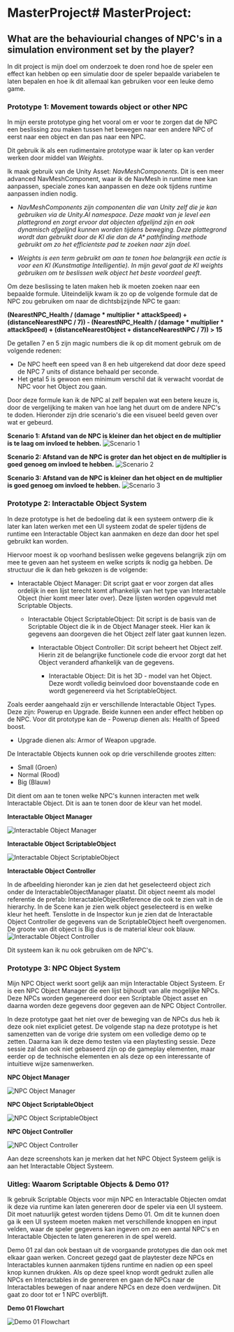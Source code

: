 # MasterProject# MasterProject: 
## What are the behaviourial changes of NPC's in a simulation environment set by the player?
In dit project is mijn doel om onderzoek te doen rond hoe de speler een effect kan hebben op een simulatie door de speler bepaalde variabelen te laten bepalen en hoe ik dit allemaal kan gebruiken voor een leuke demo game.

### Prototype 1: Movement towards object or other NPC
In mijn eerste prototype ging het vooral om er voor te zorgen dat de NPC een beslissing zou maken tussen het bewegen naar een andere NPC of eerst naar een object en dan pas naar een NPC.

Dit gebruik ik als een rudimentaire prototype waar ik later op kan verder werken door middel van *Weights*. 

Ik maak gebruik van de Unity Asset: *NavMeshComponents*. Dit is een meer advanced NavMeshComponent, waar ik de NavMesh in runtime mee kan aanpassen, speciale zones kan aanpassen
en deze ook tijdens runtime aanpassen indien nodig.

* *NavMeshComponents zijn componenten die van Unity zelf die je kan gebruiken via de Unity.AI namespace. Deze maakt van je level een plattegrond en zorgt ervoor dat objecten afgelijnd zijn en ook dynamisch afgelijnd kunnen worden tijdens beweging. Deze plattegrond wordt dan gebruikt door de KI die dan de A\* pathfinding methode gebruikt om zo het efficientste pad te zoeken naar zijn doel.*

* *Weights is een term gebruikt om aan te tonen hoe belangrijk een actie is voor een KI (Kunstmatige Intelligentie). In mijn geval gaat de KI weights gebruiken om te beslissen welk object het beste voordeel geeft*.

Om deze beslissing te laten maken heb ik moeten zoeken naar een bepaalde formule. Uiteindelijk kwam ik zo op de volgende formule dat de NPC zou gebruiken om naar de dichtsbijzijnde NPC te gaan:

**(NearestNPC_Health / (damage * multiplier * attackSpeed) + (distanceNearestNPC / 7)) - (NearestNPC_Health / (damage * multiplier * attackSpeed) + (distanceNearestObject + distanceNearestNPC / 7)) > 15**

De getallen 7 en 5 zijn magic numbers die ik op dit moment gebruik om de volgende redenen: 
- De NPC heeft een speed van 8 en heb uitgerekend dat door deze speed de NPC 7 units of distance behaald per seconde.
- Het getal 5 is gewoon een minimum verschil dat ik verwacht voordat de NPC voor het Object zou gaan.

Door deze formule kan ik de NPC al zelf bepalen wat een betere keuze is, door de vergelijking te maken van hoe lang het duurt om de andere NPC's te doden.
Hieronder zijn drie scenario's die een visueel beeld geven over wat er gebeurd.

**Scenario 1: Afstand van de NPC is kleiner dan het object en de multiplier is te laag om invloed te hebben.**
![Scenario 1](MP4s_IMGs/Scenario1.gif)

**Scenario 2: Afstand van de NPC is groter dan het object en de multiplier is goed genoeg om invloed te hebben.**
![Scenario 2](MP4s_IMGs/Scenario2.gif)

**Scenario 3: Afstand van de NPC is kleiner dan het object en de multiplier is goed genoeg om invloed te hebben.**
![Scenario 3](MP4s_IMGs/Scenario3.gif)

### Prototype 2: Interactable Object System

In deze prototype is het de bedoeling dat ik een systeem ontwerp die ik later kan laten werken met een UI systeem zodat de speler tijdens de runtime een Interactable Object kan aanmaken en deze dan door het spel gebruikt kan worden.

Hiervoor moest ik op voorhand beslissen welke gegevens belangrijk zijn om mee te geven aan het systeem en welke scripts ik nodig ga hebben. De structuur die ik dan heb gekozen is de volgende:

* Interactable Object Manager: Dit script gaat er voor zorgen dat alles ordelijk in een lijst terecht komt afhankelijk van het type van Interactable Object (hier komt meer later over). Deze lijsten worden opgevuld met Scriptable Objects.

  * Interactable Object ScriptableObject: Dit script is de basis van de Scriptable Object die ik in de Object Manager steek. Hier kan ik gegevens aan doorgeven die het Object zelf later gaat kunnen lezen.
  
    * Interactable Object Controller: Dit script beheert het Object zelf. Hierin zit de belangrijke functionele code die ervoor zorgt dat het Object veranderd afhankelijk van de gegevens.
    
       * Interactable Object: Dit is het 3D - model van het Object. Deze wordt volledig beinvloed door bovenstaande code en wordt gegenereerd via het ScriptableObject.

Zoals eerder aangehaald zijn er verschillende Interactable Object Types. Deze zijn: Powerup en Upgrade. Beide kunnen een ander effect hebben op de NPC. Voor dit prototype kan de - Powerup dienen als: Health of Speed boost. 
- Upgrade dienen als: Armor of Weapon upgrade.

De Interactable Objects kunnen ook op drie verschillende grootes zitten:
- Small (Groen)
- Normal (Rood)
- Big (Blauw)

Dit dient om aan te tonen welke NPC's kunnen interacten met welk Interactable Object. Dit is aan te tonen door de kleur van het model.

**Interactable Object Manager**

![Interactable Object Manager](MP4s_IMGs/IOM.png)

**Interactable Object ScriptableObject**

![Interactable Object ScriptableObject](MP4s_IMGs/IOSO.gif)

**Interactable Object Controller**

In de afbeelding hieronder kan je zien dat het geselecteerd object zich onder de InteractableObjectManager plaatst. Dit object neemt als model referentie de prefab: InteractableObjectReference die ook te zien valt in de hierarchy. In de Scene kan je zien welk object geselecteerd is en welke kleur het heeft. Tenslotte in de Inspector kun je zien dat de Interactable Object Controller de gegevens van de ScriptableObject heeft overgenomen. De groote van dit object is Big dus is de material kleur ook blauw.
![Interactable Object Controller](MP4s_IMGs/IOC.png)

Dit systeem kan ik nu ook gebruiken om de NPC's.

### Prototype 3: NPC Object System

Mijn NPC Object werkt soort gelijk aan mijn Interactable Object Systeem. Er is een NPC Object Manager die een lijst bijhoudt van alle mogelijke NPCs. Deze NPCs worden gegenereerd door een Scriptable Object asset en daarna worden deze gegevens door gegeven aan de NPC Object Controller.

In deze prototype gaat het niet over de beweging van de NPCs dus heb ik deze ook niet expliciet getest. De volgende stap na deze prototype is het samenzetten van de vorige drie system om een volledige demo op te zetten. Daarna kan ik deze demo testen via een playtesting sessie. Deze sessie zal dan ook niet gebaseerd zijn op de gameplay elementen, maar eerder op de technische elementen en als deze op een interessante of intuitieve wijze samenwerken. 

**NPC Object Manager**

![NPC Object Manager](MP4s_IMGs/NOM.png)

**NPC Object ScriptableObject**

![NPC Object ScriptableObject](MP4s_IMGs/NOSO.png)

**NPC Object Controller**

![NPC Object Controller](MP4s_IMGs/NOC.png)

Aan deze screenshots kan je merken dat het NPC Object Systeem gelijk is aan het Interactable Object Systeem.

### Uitleg: Waarom Scriptable Objects & Demo 01?

Ik gebruik Scriptable Objects voor mijn NPC en Interactable Objecten omdat ik deze via runtime kan laten genereren door de speler via een UI systeem. Dit moet natuurlijk getest worden tijdens Demo 01. Om dit te kunnen doen ga ik een UI systeem moeten maken met verschillende knoppen en input velden, waar de speler gegevens kan ingeven om zo een aantal NPC's en Interactable Objecten te laten genereren in de spel wereld.

Demo 01 zal dan ook bestaan uit de voorgaande prototypes die dan ook met elkaar gaan werken. Concreet gezegd gaat de playtester deze NPCs en Interactables kunnen aanmaken tijdens runtime en nadien op een speel knop kunnen drukken. Als op deze speel knop wordt gedrukt zullen alle NPCs en Interactables in de genereren en gaan de NPCs naar de Interactables bewegen of naar andere NPCs en deze doen verdwijnen. Dit gaat zo door tot er 1 NPC overblijft.

**Demo 01 Flowchart**

![Demo 01 Flowchart](MP4s_IMGs/Demo01.png)
